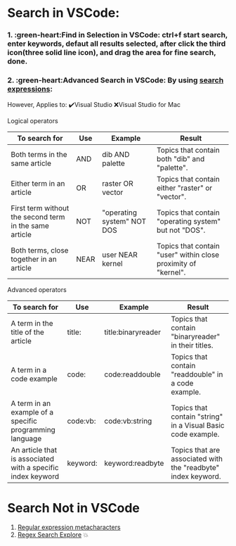 # Search in VSCode:

### 1. :green-heart:Find in Selection in VSCode: ctrl+f start search, enter keywords, defaut all results selected, after click the third icon(three solid line icon), and drag the area for fine search, done.

### 2. :green-heart:Advanced Search in VSCode: By using [search expressions](https://docs.microsoft.com/en-us/visualstudio/help-viewer/logical-operators-search-expressions?view=vs-2022): 

However, Applies to: :heavy_check_mark:Visual Studio :x:Visual Studio for Mac

Logical operators

|  To search for | Use  | Example  |  Result |
|---|---|---|---|
|Both terms in the same article|AND|dib AND palette|Topics that contain both "dib" and "palette".|
|Either term in an article|OR|raster OR vector|Topics that contain either "raster" or "vector".|
|First term without the second term in the same article|NOT|"operating system" NOT DOS|Topics that contain "operating system" but not "DOS".|
|Both terms, close together in an article|NEAR|user NEAR kernel|Topics that contain "user" within close proximity of "kernel".|

Advanced operators

|  To search for | Use  | Example  |  Result |
|---|---|---|---|
|A term in the title of the article|title:|title:binaryreader|Topics that contain "binaryreader" in their titles.|
|A term in a code example|code:|code:readdouble|Topics that contain "readdouble" in a code example.|
|A term in an example of a specific programming language|code:vb:|code:vb:string|Topics that contain "string" in a Visual Basic code example.|
|An article that is associated with a specific index keyword|keyword:|keyword:readbyte|Topics that are associated with the "readbyte" index keyword.|


# Search Not in VSCode

1. [Regular expression metacharacters](https://help.relativity.com/RelativityOne/Content/Relativity/Regular_expressions/Searching_with_regular_expressions.htm)
2. [Regex Search Explore](https://regexr.com/) 💥
